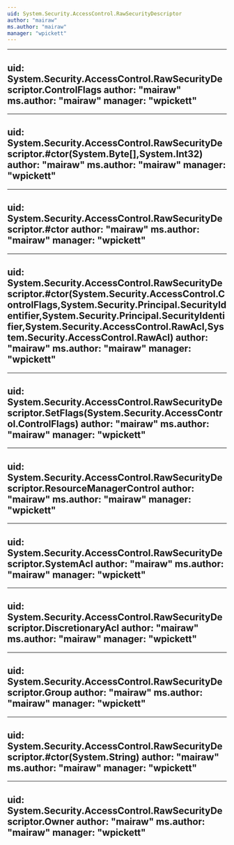 ```yaml
---
uid: System.Security.AccessControl.RawSecurityDescriptor
author: "mairaw"
ms.author: "mairaw"
manager: "wpickett"
---
```


---
uid: System.Security.AccessControl.RawSecurityDescriptor.ControlFlags
author: "mairaw"
ms.author: "mairaw"
manager: "wpickett"
---

---
uid: System.Security.AccessControl.RawSecurityDescriptor.#ctor(System.Byte[],System.Int32)
author: "mairaw"
ms.author: "mairaw"
manager: "wpickett"
---

---
uid: System.Security.AccessControl.RawSecurityDescriptor.#ctor
author: "mairaw"
ms.author: "mairaw"
manager: "wpickett"
---

---
uid: System.Security.AccessControl.RawSecurityDescriptor.#ctor(System.Security.AccessControl.ControlFlags,System.Security.Principal.SecurityIdentifier,System.Security.Principal.SecurityIdentifier,System.Security.AccessControl.RawAcl,System.Security.AccessControl.RawAcl)
author: "mairaw"
ms.author: "mairaw"
manager: "wpickett"
---

---
uid: System.Security.AccessControl.RawSecurityDescriptor.SetFlags(System.Security.AccessControl.ControlFlags)
author: "mairaw"
ms.author: "mairaw"
manager: "wpickett"
---

---
uid: System.Security.AccessControl.RawSecurityDescriptor.ResourceManagerControl
author: "mairaw"
ms.author: "mairaw"
manager: "wpickett"
---

---
uid: System.Security.AccessControl.RawSecurityDescriptor.SystemAcl
author: "mairaw"
ms.author: "mairaw"
manager: "wpickett"
---

---
uid: System.Security.AccessControl.RawSecurityDescriptor.DiscretionaryAcl
author: "mairaw"
ms.author: "mairaw"
manager: "wpickett"
---

---
uid: System.Security.AccessControl.RawSecurityDescriptor.Group
author: "mairaw"
ms.author: "mairaw"
manager: "wpickett"
---

---
uid: System.Security.AccessControl.RawSecurityDescriptor.#ctor(System.String)
author: "mairaw"
ms.author: "mairaw"
manager: "wpickett"
---

---
uid: System.Security.AccessControl.RawSecurityDescriptor.Owner
author: "mairaw"
ms.author: "mairaw"
manager: "wpickett"
---
